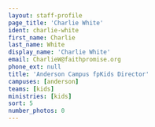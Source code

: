 ```yaml
---
layout: staff-profile
page_title: 'Charlie White'
ident: charlie-white
first_name: Charlie
last_name: White
display_name: 'Charlie White'
email: CharlieW@faithpromise.org
phone_ext: null
title: 'Anderson Campus fpKids Director'
campuses: [anderson]
teams: [kids]
ministries: [kids]
sort: 5
number_photos: 0
---
```



